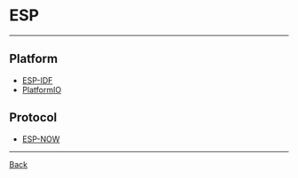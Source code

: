 # ESP

---

## Platform

- [ESP-IDF](https://docs.espressif.com/projects/esp-idf/en/latest/esp32/index.html#)
- [PlatformIO](https://platformio.org/)

## Protocol

- [ESP-NOW](./ESP-NOW.md)

---

[Back](./../readme.md)
